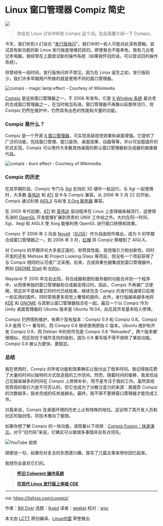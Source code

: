 [#]: subject: "What is Compiz in Linux?"
[#]: via: "https://itsfoss.com/compiz/"
[#]: author: "Bill Dyer https://itsfoss.com/author/bill/"
[#]: collector: "lkxed"
[#]: translator: "geekpi"
[#]: reviewer: "wxy"
[#]: publisher: "wxy"
[#]: url: "https://linux.cn/article-16095-1.html"

Linux 窗口管理器 Compiz 简史
======

![][0]

> 你会在 Linux 讨论中听到 Compiz 这个词。在此简要介绍一下 Compiz。

今天，我们听到人们谈论 “[发行版快闪][1]”。我们中的一些人可能对此深有感触。尝试具有新功能的新 Linux 发行版是很难抗拒的。即使我也不能幸免，我有几台笔记本电脑，我经常在上面尝试新的操作系统（如果我怀旧的话，可以尝试旧的操作系统）。

但曾经有一段时间，发行版快闪并不常见，因为在 Linux 诞生之初，发行版较少。我们许多早期用户所做的就是使用不同的窗口管理器。

![compiz - magic lamp effect - Courtesy of Wikimedia][2]

[Compiz][3] 是这些窗口管理器之一，于 2006 年发布。它是 [X Window 系统][4] 最古老的合成窗口管理器之一，在当时相当先进。窗口管理器不再像以前那样流行，但 Compiz 仍然在维护中，仍然具有出色的性能和大量的功能。

### Compiz 是什么？

Compiz 是一个开源 [X 窗口管理器][5]，可实现高级视觉效果和桌面增强。它提供了广泛的功能，包括窗口管理、窗口装饰、桌面效果、动画等等，并以可加载插件的形式实现。Compiz 可以用作大多数其他桌面的默认窗口管理器和合成器的直接替代品。

![compiz - burn effect - Courtesy of Wikimedia][6]

### Compiz 的历史

在其早期阶段，Compiz 专门与 [Xgl][7] 支持的 3D 硬件一起运行。与 Xgl 一起使用时，大多数 [英伟达][8] 和 [ATI][9] 显卡与 Compiz 兼容。从 2006 年 5 月 22 日开始，Compiz 通过利用 [AIGLX][11] 与标准 [X.Org 服务器][10] 兼容。

在 2000 年代初期，[ATI][12] 和 [英伟达][13] 驱动程序在 Linux 上变得越来越流行，这使得先进的 [OpenGL][14] 开发能够扩展到昂贵的 UNIX 工作站之外。大约在同一时间，Xgl、Xegl 和 AIGLX 使 Xorg 能够利用 OpenGL 进行窗口转换和效果。

Compiz 于 2006 年 2 月由 [Novell][15]（[SUSE][16]）作为自由软件推出，成为 X 的早期合成窗口管理器之一。到 2006 年 3 月，[红帽][17] 将 Compiz 移植到了 AIGLX。

对 Compiz 的早期评论大多是正面的，称赞其性能、视觉吸引力和创新性。同时开发的还有 Metisse 和 Project Looking Glass 等项目，但没有一个项目获得了与 Compiz 相同的认可或广泛采用。后来，合成效果也被集成到窗口管理器中，例如 [GNOME Shell][18] 和 [KWin][19]。

Wayland 于 2010 年左右出现，将合成器和图形服务器的功能合并到一个程序中，从而使单独的窗口管理器和合成器变得过时。因此，Compiz 不再被广泛使用，但这并不意味着它的时代已经结束。继续包含 Compiz 的发行版通常只启用一些实用的插件，同时禁用更多视觉上奢侈的插件。此外，发行版越来越多地将 [KDE][20] 和 [GNOME][21] 与其默认窗口管理器结合在一起。最后一个以 Compiz 作为 Unity 桌面管理器的 Ubuntu 版本是 Ubuntu 16.04，此后其开发基本陷入停滞。

Compiz 仍然得到维护，有两个现有版本：Compiz 0.9 和 Compiz 0.8。Compiz 0.9 是用 C++ 重写的，而 Compiz 0.8 继续使用原始 C 版本。Ubuntu 维护和开发 Compiz 0.9，而 Debian 中的软件包是 Compiz 0.8 “Reloaded”。两个版本都很相似，但区别在于插件支持的级别，因为 0.9 重写版不得不排除了某些功能。Compiz 0.8 被认为更快、更稳定。

### 总结

我在使用时，Compiz 的所有功能和效果确实让我付出了很多时间。我记得我花费了大量的时间以独特的方式改造我的工作空间。然而，随着时间的推移，我发现自己花越来越多的时间在 Compiz 上修修补补，而不是专注于我的工作。虽然其视觉奇观的吸引力是不可否认的，但它也成为了分散注意力的来源：我摆弄 Compiz 的次数越多，我未完成的任务就越长。最终，我不得不更换窗口管理器才能完成工作。

对我来说，Compiz 在桌面环境的历史上占有特殊的地位。这证明了其开发人员和社区的独创性，将技术推向了极限。

如果你想了解 Compiz 的一些功能，请观看以下视频：[Compiz Fusion：快速演示][22]。对于“旧代码”来说，它确实可以做很多事情并且有点领先。

![YouTube 视频][22]

顺便说一句，如果你对复古的东西感兴趣，我写了几篇文章来带你回忆起来。

我想你会喜欢它们的。

> **[怀旧 Coherent 操作系统][22a]**

> **[在现代 Linux 发行版上体验 CDE][22b]**

--------------------------------------------------------------------------------

via: https://itsfoss.com/compiz/

作者：[Bill Dyer][a]
选题：[lkxed][b]
译者：[geekpi](https://github.com/geekpi)
校对：[wxy](https://github.com/wxy)

本文由 [LCTT](https://github.com/LCTT/TranslateProject) 原创编译，[Linux中国](https://linux.cn/) 荣誉推出

[a]: https://itsfoss.com/author/bill/
[b]: https://github.com/lkxed/
[1]: https://linux.cn/article-15949-1.html
[2]: https://itsfoss.com/content/images/2023/07/Magic_Lamp_effect.png
[3]: https://code.launchpad.net/compiz
[4]: https://en.wikipedia.org/wiki/X_Window_System
[5]: https://en.wikipedia.org/wiki/X_window_manager
[6]: https://itsfoss.com/content/images/2023/07/Burn_effect.png
[7]: https://en.wikipedia.org/wiki/Xgl
[8]: https://en.wikipedia.org/wiki/NVIDIA
[9]: https://en.wikipedia.org/wiki/ATI_(brand)
[10]: https://en.wikipedia.org/wiki/X.Org_Server
[11]: https://en.wikipedia.org/wiki/AIGLX
[12]: https://en.wikipedia.org/wiki/ATI_Technologies
[13]: https://en.wikipedia.org/wiki/Nvidia
[14]: https://en.wikipedia.org/wiki/OpenGL
[15]: https://en.wikipedia.org/wiki/Novell
[16]: https://en.wikipedia.org/wiki/SUSE
[17]: https://en.wikipedia.org/wiki/Red_Hat
[18]: https://en.wikipedia.org/wiki/GNOME_Shell
[19]: https://en.wikipedia.org/wiki/KWin
[20]: https://en.wikipedia.org/wiki/KDE
[21]: https://en.wikipedia.org/wiki/GNOME
[22]: https://youtu.be/E4Fbk52Mk1w
[22a]: https://itsfoss.com/coherent-operating-system/
[22b]: https://itsfoss.com/common-desktop-environment/
[0]: https://img.linux.net.cn/data/attachment/album/202308/15/142548ptnne97ce848c04t.jpg